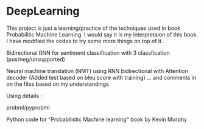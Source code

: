 # DeepLearning
This project is just a learning/practice of the techniques used in book Probabilitic Machine Learning. I would say it is my interpretaion of this book. I have modified the codes to try some more things on top of it.

Bidirectional RNN for sentiment classification with 3 classfication (pos/neg/unsupported)

Neural machine translation (NMT) using RNN bidirectional with Attention decoder (Added test based on bleu score with training)
...
and comments in on the files based on my understandings

Using details :

probml/pyprobml

Python code for "Probabilistic Machine learning" book by Kevin Murphy
